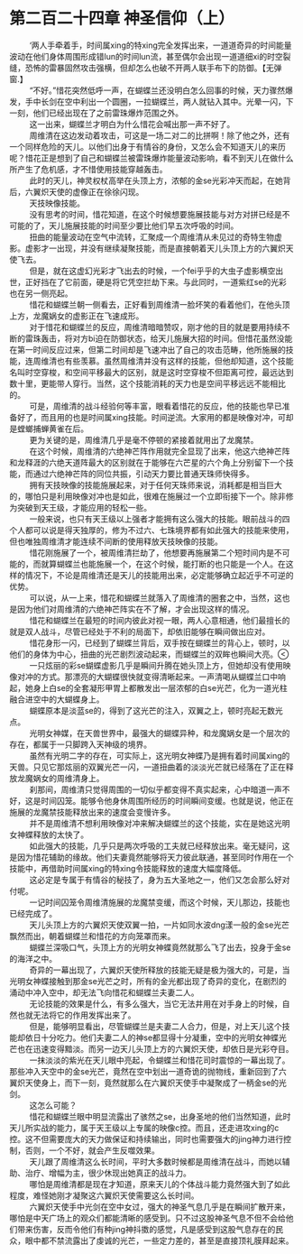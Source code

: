 <h1>第二百二十四章 神圣信仰（上）</h1>
<div id="content">&nbsp&nbsp&nbsp&nbsp&nbsp&nbsp&nbsp&nbsp
 ‘两人手牵着手，时间属xing的特xing完全发挥出来，一道道奇异的时间能量波动在他们身体周围形成错lun的时间lun流，甚至偶尔会出现一道道细xi的时空裂缝，恐怖的雷暴固然攻击强横，但却怎么也破不开两人联手布下的防御。【无弹窗.】
 <br/>&nbsp&nbsp&nbsp&nbsp&nbsp&nbsp&nbsp&nbsp
 “不好。”惜花突然低呼一声，在蝴蝶兰还没明白怎么回事的时候，天力骤然爆发，手中长剑在空中利出一个圆圈，一拉蝴蝶兰，两人就钻入其中。光晕一闪，下一刻，他们已经出现在了之前雷珠爆炸范围之外。
 <br/>&nbsp&nbsp&nbsp&nbsp&nbsp&nbsp&nbsp&nbsp
 这一出来，蝴蝶兰才明白为什么惜花会喊出那一声不好了。
 <br/>&nbsp&nbsp&nbsp&nbsp&nbsp&nbsp&nbsp&nbsp
 周维清在这边发动着攻击，可这是一场二对二的比拼啊！除了他之外，还有一个同样危险的天儿。以他们出身于有情谷的身份，又怎么会不知道天儿的来历呢？惜花正是想到了自己和蝴蝶兰被雷珠爆炸能量波动影响，看不到天儿在做什么所产生了危机感，才不惜使用技能穿越轰击。
 <br/>&nbsp&nbsp&nbsp&nbsp&nbsp&nbsp&nbsp&nbsp
 此时的天儿，神灵权杖高举在头顶上方，浓郁的金se光彩冲天而起，在她背后，六翼炽天使的虚像正在徐徐闪现。
 <br/>&nbsp&nbsp&nbsp&nbsp&nbsp&nbsp&nbsp&nbsp
 天技映像技能。
 <br/>&nbsp&nbsp&nbsp&nbsp&nbsp&nbsp&nbsp&nbsp
 没有思考的时间，惜花知道，在这个时候想要施展技能与对方对拼已经是不可能的了，天儿施展技能的时间至少要比他们早五次呼吸的时间。
 <br/>&nbsp&nbsp&nbsp&nbsp&nbsp&nbsp&nbsp&nbsp
 扭曲的能量波动在空气中流转，汇聚成一个周维清从未见过的奇特生物虚影。虚影才一出现，并没有继续凝聚技能，而是直接朝着天儿头顶上方的六翼炽天使飞去。
 <br/>&nbsp&nbsp&nbsp&nbsp&nbsp&nbsp&nbsp&nbsp
 但是，就在这虚幻光彩才飞出去的时候，一个fei乎乎的大虫子虚影横空出世，正好挡在了它前面，硬是将它凭空拦劫下来。与此同时，一道紫红se的光彩也在另一侧亮起。
 <br/>&nbsp&nbsp&nbsp&nbsp&nbsp&nbsp&nbsp&nbsp
 惜花和蝴蝶兰朝一侧看去，正好看到周维清一脸坏笑的看着他们，在他头顶上方，龙魔娲女的虚影正在飞速成形。
 <br/>&nbsp&nbsp&nbsp&nbsp&nbsp&nbsp&nbsp&nbsp
 对于惜花和蝴蝶兰的反应，周维清暗暗赞叹，刚才他的目的就是要用持续不断的雷珠轰击，将对方bi迫在防御状态，给天儿施展大招的时间。但惜花虽然没能在第一时间反应过来，但第二时间却是飞速冲出了自己的攻击范畴，他所施展的技能，连周维清也有些羡慕。虽然周维清并没有这样的技能，但他却知道，这个技能名叫时空穿梭，和空间平移最大的区别，就是这时空穿梭不但距离可控，最远达到数十里，更能带人穿行。当然，这个技能消耗的天力也是空间平移远远不能相比的。
 <br/>&nbsp&nbsp&nbsp&nbsp&nbsp&nbsp&nbsp&nbsp
 可是，周维清的战斗经验何等丰富，眼看着惜花的反应，他的技能也早已准备好了，而且用的也是时间属xing技能。时间逆流。大家用的都是映像对冲，可却是螳螂捕蝉黄雀在后。
 <br/>&nbsp&nbsp&nbsp&nbsp&nbsp&nbsp&nbsp&nbsp
 更为关键的是，周维清几乎是毫不停顿的紧接着就用出了龙魔禁。
 <br/>&nbsp&nbsp&nbsp&nbsp&nbsp&nbsp&nbsp&nbsp
 在这个时候，周维清的六绝神芒阵作用就完全显现了出来，他这六绝神芒阵和龙释涯的六绝天道阵最大的区别就在于能够在六芒星的六个角上分别留下一个技能，而通过六绝神芒阵的同位共振，引动天力要比普通天珠师快得多。
 <br/>&nbsp&nbsp&nbsp&nbsp&nbsp&nbsp&nbsp&nbsp
 拥有天技映像的技能施展起来，对于任何天珠师来说，消耗都是相当巨大的，哪怕只是利用映像对冲也是如此，很难在施展过一个立即衔接下一个。除非修为突破到天王级，才能应用的轻松一些。
 <br/>&nbsp&nbsp&nbsp&nbsp&nbsp&nbsp&nbsp&nbsp
 一般来说，也只有天王级以上强者才能拥有这么强大的技能。眼前战斗的四个人都可以说是得天独厚的，修为不过六、七珠境界都有如此强大的技能来使用，但也唯独周维清才能连续不间断的使用释放天技映像的技能。
 <br/>&nbsp&nbsp&nbsp&nbsp&nbsp&nbsp&nbsp&nbsp
 惜花刚施展了一个，被周维清拦劫了，他想要再施展第二个短时间内是不可能的，而就算蝴蝶兰也能施展一个，在这个时候，能打断的也只能是一个人。在这样的情况下，不论是周维清还是天儿的技能用出来，必定能够确立起近乎不可逆的优势。
 <br/>&nbsp&nbsp&nbsp&nbsp&nbsp&nbsp&nbsp&nbsp
 可以说，从一上来，惜花和蝴蝶兰就落入了周维清的圈套之中，当然，这也是因为他们对周维清的六绝神芒阵实在不了解，才会出现这样的情况。
 <br/>&nbsp&nbsp&nbsp&nbsp&nbsp&nbsp&nbsp&nbsp
 惜花和蝴蝶兰在最短的时间内彼此对视一眼，两人心意相通，他们最擅长的就是双人战斗，尽管已经处于不利的局面下，却依旧能够在瞬间做出应对。
 <br/>&nbsp&nbsp&nbsp&nbsp&nbsp&nbsp&nbsp&nbsp
 惜花身形一闪，已经到了蝴蝶兰背后，双手按在蝴蝶兰的背心上，顿时，以他们的身体为中心，扭曲的光芒剧烈波动起来，而蝴蝶兰的双眸也瞬间大亮。
 <br/>&nbsp&nbsp&nbsp&nbsp&nbsp&nbsp&nbsp&nbsp
 一只炫丽的彩se蝴蝶虚影几乎是瞬间升腾在她头顶上方，但她却没有使用映像对冲的方式。那漂亮的大蝴蝶很快就变得清晰起来。一声清喝从蝴蝶兰口中响起，她身上白se的全套凝形甲胃上都散发出一层浓郁的白se光芒，化为一道光柱融合进空中的大蝴蝶身上。
 <br/>&nbsp&nbsp&nbsp&nbsp&nbsp&nbsp&nbsp&nbsp
 蝴蝶原本是淡蓝se的，得到了这光芒的注入，双翼之上，顿时亮起无数光点。
 <br/>&nbsp&nbsp&nbsp&nbsp&nbsp&nbsp&nbsp&nbsp
 光明女神媒，在天兽世界中，最强大的蝴蝶异种，和龙魔娲女是一个层次的存在，都属于一只脚跨入天神级的境界。
 <br/>&nbsp&nbsp&nbsp&nbsp&nbsp&nbsp&nbsp&nbsp
 虽然有光明二字的存在，可实际上，这光明女神蝶乃是拥有着时间属xing的天兽。只见它那炫丽的双翼光芒一闪，一道扭曲着的淡淡光芒就已经落在了正在释放龙魔娲女的周维清身上。
 <br/>&nbsp&nbsp&nbsp&nbsp&nbsp&nbsp&nbsp&nbsp
 刹那间，周维清只觉得周围的一切似乎都变得不真实起来，心中暗道一声不好，这是时间囚笼。能够令他身休周围所经历的时间瞬间变缓。也就是说，他正在施展的龙魔禁技能释放出来的速度会变慢许多。
 <br/>&nbsp&nbsp&nbsp&nbsp&nbsp&nbsp&nbsp&nbsp
 并不是周维清不想利用映像对冲来解决蝴蝶兰的这个技能，实在是她这光明女神蝶释放的太快了。
 <br/>&nbsp&nbsp&nbsp&nbsp&nbsp&nbsp&nbsp&nbsp
 如此强大的技能，几乎只是两次呼吸的工夫就已经释放出来。毫无疑问，这是因为惜花辅助的缘故。他们夫妻竟然能够将天力彼此联通，甚至同时作用在一个技能中，再借助时间属xing的特xing令技能释放的速度大幅度降低。
 <br/>&nbsp&nbsp&nbsp&nbsp&nbsp&nbsp&nbsp&nbsp
 这必定是专属于有情谷的秘技了，身为五大圣地之一，他们又怎会那么好对付呢。
 <br/>&nbsp&nbsp&nbsp&nbsp&nbsp&nbsp&nbsp&nbsp
 一记时间囚笼令周维清施展的龙魔禁变缓，而这个时候，天儿那边，技能也已经完成了。
 <br/>&nbsp&nbsp&nbsp&nbsp&nbsp&nbsp&nbsp&nbsp
 天儿头顶上方的六翼炽天使双翼一拍，一片如同水波dng漾一般的金se光芒飘然而出，朝着蝴蝶兰和惜花的方向笼罩而来。
 <br/>&nbsp&nbsp&nbsp&nbsp&nbsp&nbsp&nbsp&nbsp
 蝴蝶兰深吸口气，头顶上方的光明女神蝶竟然就那么飞了出去，投身于金se的海洋之中。
 <br/>&nbsp&nbsp&nbsp&nbsp&nbsp&nbsp&nbsp&nbsp
 奇异的一幕出现了，六翼炽天使所释放的技能无疑是极为强大的，可是，当光明女神蝶接触到那金se光芒之时，所有的金光都出现了奇异的变化，在剧烈的涌动中冲入空中，却无法飞向惜花和蝴蝶兰夫妻二人。
 <br/>&nbsp&nbsp&nbsp&nbsp&nbsp&nbsp&nbsp&nbsp
 无论技能的效果是什么，有多么强大，当它无法井用在对手身上的时候，自然也就无法将它的作用发挥出来了。
 <br/>&nbsp&nbsp&nbsp&nbsp&nbsp&nbsp&nbsp&nbsp
 但是，能够明显看出，尽管蝴蝶兰是夫妻二人合力，但是，对上天儿这个技能却依日十分吃力。他们夫妻二人的神se都显得十分凝重，空中的光明女神蝶光芒也在迅速变得黯淡。而另一边天儿头顶上方的六翼炽天使，却依日是光彩夺目。
 <br/>&nbsp&nbsp&nbsp&nbsp&nbsp&nbsp&nbsp&nbsp
 一抹淡淡的紫光在天儿眼中亮起，令蝴蝶兰和惜花司时震惊的一幕出现了。那些冲入天空中的金se光芒，竟然在空中划出一道奇诡的抛物线，重新回到了六翼炽天使身上，而下一刻，竟然就那么在六翼炽天使手中凝聚成了一柄金se的光剑。
 <br/>&nbsp&nbsp&nbsp&nbsp&nbsp&nbsp&nbsp&nbsp
 这怎么可能？
 <br/>&nbsp&nbsp&nbsp&nbsp&nbsp&nbsp&nbsp&nbsp
 惜花和蝴蝶兰眼中明显流露出了骇然之se，出身圣地的他们当然知道，此时天儿所实战的能力，属于天王级以上专属的映像c控。而且，还走进攻xing的c控。这不但需要庞大的天力做保证和持续输出，同时也需要强大的jing神力进行控制，否则，一个不好，就会产生反噬效果。
 <br/>&nbsp&nbsp&nbsp&nbsp&nbsp&nbsp&nbsp&nbsp
 天儿跟了周维清这么长时间，平时大多数时候都是周维清在战斗，而她以辅助、治疗、增幅为主，很少休现出她真正的战斗力。
 <br/>&nbsp&nbsp&nbsp&nbsp&nbsp&nbsp&nbsp&nbsp
 哪怕是周维清都是现在才知道，原来天儿的个体战斗能力竟然强大到了如此程度，难怪她刚才凝聚这六翼炽天使需要这么长时间。
 <br/>&nbsp&nbsp&nbsp&nbsp&nbsp&nbsp&nbsp&nbsp
 六翼炽天使手中光剑在空中女过，强大的神圣气息几乎是在瞬间扩散开来，哪怕是中天广场上的观众们都能清晰的感受到。只不过这股神圣气息不但不会给他们带来伤害，反而令他们有种jing神抖擞的感觉，凡是感受到这股气息存在的民众，眼中都不禁流露出了虔诚的光芒，一些定力差的，甚至是直接顶礼膜拜起来。
 <br/>&nbsp&nbsp&nbsp&nbsp&nbsp&nbsp&nbsp&nbsp
 <br/>&nbsp&nbsp&nbsp&nbsp&nbsp&nbsp&nbsp&nbsp
</div>
